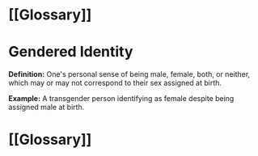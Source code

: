 # [[Glossary]]

# Gendered Identity

**Definition:** One's personal sense of being male, female, both, or neither, which may or may not correspond to their sex assigned at birth.

**Example:**  A transgender person identifying as female despite being assigned male at birth.

# [[Glossary]]